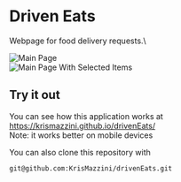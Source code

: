 # Driven Eats

Webpage for food delivery requests.\

![Main Page](https://user-images.githubusercontent.com/93556620/179237482-f861d134-56ca-4712-a7c4-b3828c1fb55f.png)\
![Main Page With Selected Items](https://user-images.githubusercontent.com/93556620/179237893-3333d160-e310-475e-9489-4660a047cc68.png)

## Try it out

You can see how this application works at <https://krismazzini.github.io/drivenEats/>\
Note: it works better on mobile devices

You can also clone this repository with 

```git@github.com:KrisMazzini/drivenEats.git```
